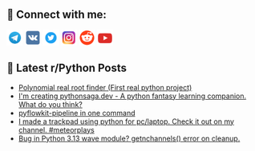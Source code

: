 ## 🔎 Connect with me:
[<img src="https://github.com/bullbesh/bullbesh/blob/main/images/Telegram.png" width="32" height="32" />](https://t.me/bullbesh)
[<img src="https://github.com/bullbesh/bullbesh/blob/main/images/VK.png" width="32" height="32" />](https://vk.com/bullbesh)
[<img src="https://github.com/bullbesh/bullbesh/blob/main/images/Twitter.png" width="32" height="32" />](https://twitter.com/bullbesh1)
[<img src="https://github.com/bullbesh/bullbesh/blob/main/images/Instagram.png" width="32" height="32" />](https://www.instagram.com/bullbesh)
[<img src="https://github.com/bullbesh/bullbesh/blob/main/images/Reddit.png" width="32" height="32" />](https://www.reddit.com/user/bullbesh)
[<img src="https://github.com/bullbesh/bullbesh/blob/main/images/YouTube.png" width="32" height="32" />](https://www.youtube.com/channel/UCtfjRs6uzgq5mfm8S06WTcg)

## 📕 Latest r/Python Posts
<!-- BLOG-POST-LIST:START -->
- [Polynomial real root finder &lpar;First real python project&rpar;](https://www.reddit.com/r/Python/comments/1moqu1g/polynomial_real_root_finder_first_real_python/)
- [I&#39;m creating pythonsaga.dev - A python fantasy learning companion. What do you think?](https://www.reddit.com/r/Python/comments/1mojgpf/im_creating_pythonsagadev_a_python_fantasy/)
- [pyflowkit-pipeline in one command](https://www.reddit.com/r/Python/comments/1moghs4/pyflowkitpipeline_in_one_command/)
- [I made a trackpad using python for pc/laptop. Check it out on my channel. #meteorplays](https://www.reddit.com/r/Python/comments/1moe4w2/i_made_a_trackpad_using_python_for_pclaptop_check/)
- [Bug in Python 3.13 wave module? getnchannels&lpar;&rpar; error on cleanup.](https://www.reddit.com/r/Python/comments/1modnfw/bug_in_python_313_wave_module_getnchannels_error/)
<!-- BLOG-POST-LIST:END -->
